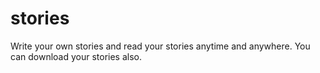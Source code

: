 # stories
Write your own stories and read your stories anytime and anywhere. You can download your stories also.
